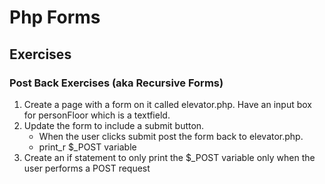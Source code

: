 # Php Forms

## Exercises

### Post Back Exercises (aka Recursive Forms)

1. Create a page with a form on it called elevator.php. Have an input box for personFloor which is a textfield. 
2. Update the form to include a submit button.
    - When the user clicks submit post the form back to elevator.php.
    - print_r $_POST variable
3. Create an if statement to only print the $_POST variable only when the user performs a POST request
